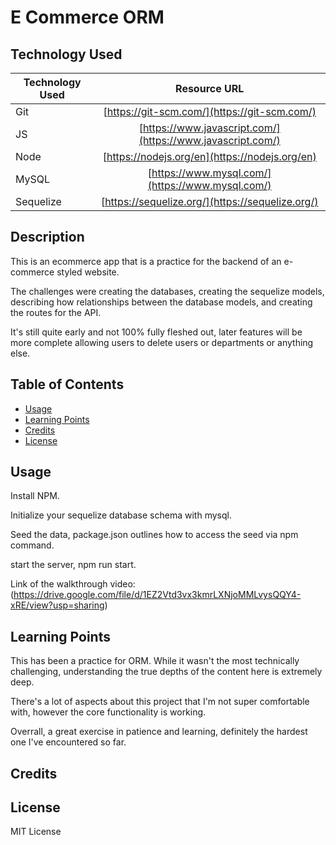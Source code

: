 # E Commerce ORM

## Technology Used

| Technology Used         | Resource URL           |
| ------------- |:-------------:|
| Git | [https://git-scm.com/](https://git-scm.com/)     |
| JS  | [https://www.javascript.com/](https://www.javascript.com/)     |
| Node  | [https://nodejs.org/en](https://nodejs.org/en)     |
| MySQL  | [https://www.mysql.com/](https://www.mysql.com/)     |
| Sequelize  | [https://sequelize.org/](https://sequelize.org/)     |


## Description

This is an ecommerce app that is a practice for the backend of an e-commerce styled website.

The challenges were creating the databases, creating the sequelize models, describing how relationships between the database models, and creating the routes for the API.

It's still quite early and not 100% fully fleshed out, later features will be more complete allowing users to delete users or departments or anything else.


## Table of Contents


* [Usage](#usage)
* [Learning Points](#learning-points)
* [Credits](#credits)
* [License](#license)


## Usage

Install NPM.

Initialize your sequelize database schema with mysql.

Seed the data, package.json outlines how to access the seed via npm command.

start the server, npm run start.

Link of the walkthrough video: (https://drive.google.com/file/d/1EZ2Vtd3vx3kmrLXNjoMMLvysQQY4-xRE/view?usp=sharing)



## Learning Points

This has been a practice for ORM.
While it wasn't the most technically challenging, understanding the true depths of the content here is extremely deep.

There's a lot of aspects about this project that I'm not super comfortable with, however the core functionality is working.


Overrall, a great exercise in patience and learning, definitely the hardest one I've encountered so far.


## Credits


## License

MIT License
